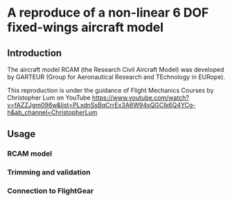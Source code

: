 # A reproduce of a non-linear 6 DOF fixed-wings aircraft model

## Introduction
The aircraft model RCAM (the Research Civil Aircraft Model) was developed by GARTEUR (Group for Aeronautical Research and TEchnology in EURope).

This reproduction is under the guidance of Flight Mechanics Courses by Christopher Lum on YouTube https://www.youtube.com/watch?v=fAZZJgm096w&list=PLxdnSsBqCrrEx3A6W94sQGClk6Q4YCg-h&ab_channel=ChristopherLum 

## Usage

### RCAM model

### Trimming and validation

### Connection to FlightGear
